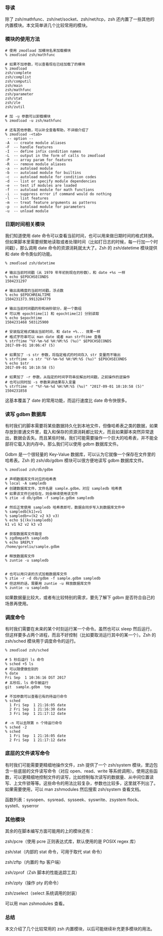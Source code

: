 ### 导读

除了 zsh/mathfunc、zsh/net/socket、zsh/net/tcp，zsh 还内置了一些其他的内置模块。本文简单讲几个比较常用的模块。

### 模块的使用方法

```
# 使用 zmodload 加模块名来加载模块
% zmodload zsh/mathfunc

# 如果不加参数，可以查看现在已经加载了的模块
% zmodload
zsh/complete
zsh/complist
zsh/computil
zsh/main
zsh/mathfunc
zsh/parameter
zsh/stat
zsh/zle
zsh/zutil

# 加 -u 参数可以卸载模块
% zmodload -u zsh/mathfunc

# 还有其他参数，可以补全查看帮助，不详细介绍了
% zmodload -<tab>
 -- option --
-A  -- create module aliases
-F  -- handle features
-I  -- define infix condition names
-L  -- output in the form of calls to zmodload
-P  -- array param for features
-R  -- remove module aliases
-a  -- autoload module
-b  -- autoload module for builtins
-c  -- autoload module for condition codes
-d  -- list or specify module dependencies
-e  -- test if modules are loaded
-f  -- autoload module for math functions
-i  -- suppress error if command would do nothing
-l  -- list features
-m  -- treat feature arguments as patterns
-p  -- autoload module for parameters
-u  -- unload module
```

### 日期时间相关模块

我们知道使用 date 命令可以查看当前时间，也可以用来做日期时间的格式转换。但如果脚本里需要频繁地读取或者处理时间（比如打日志的时候，每一行加一个时间戳），那么调用 date 命令的资源消耗就太大了。Zsh 的 zsh/datetime 模块提供和 date 命令类似的功能。

```
% zmodload zsh/datetime

# 输出当前时间戳（从 1970 年年初到现在的秒数），和 date +%s 一样
% echo $EPOCHSECONDS
1504231297

# 输出高精度的当前时间戳，浮点数
% echo $EPOCHREALTIME
1504231373.9913284779

# 输出当前时间戳的秒和纳秒部分，是一个数组
# 可以用 epochtime[1] 和 epochtime[2] 分别读取
% echo $epochtime
1504231468 503125900

# 安装指定格式输出当前时间，和 date +%... 效果一样
# 格式字符串可以 man date 或者 man strftime 查看
% strftime "%Y-%m-%d %H:%M:%S (%u)" $EPOCHSECONDS
2017-09-01 10:06:47 (5)

# 如果加了 -s str 参数，将指定格式的时间存入 str 变量而不输出
% strftime -s str "%Y-%m-%d %H:%M:%S (%u)" $EPOCHSECONDS
% echo $str
2017-09-01 10:10:58 (5)

# 如果加了 -r 参数，从指定的时间字符串反解出时间戳，之前操作的逆操作
# 也可以同时加 -s 参数来讲结果存入变量
% strftime -r "%Y-%m-%d %H:%M:%S (%u)" "2017-09-01 10:10:58 (5)"
1504231858
```

这基本覆盖了 date 的常用功能，而运行速度比 date 命令快很多。

### 读写 gdbm 数据库

有时我们的脚本需要将某些数据持久化到本地文件，但像哈希表之类的数据，如果存放到普通文件里，载入和保存的资源消耗都比较大，而且如果脚本突然异常退出，数据会丢失。而且某些时候，我们可能需要操作一个巨大的哈希表，并不能全部将它载入到内存中。那么我们可以使用 gdbm 数据库文件。

Gdbm 是一个很轻量的 Key-Value 数据库，可以认为它就像一个保存在文件里的哈希表。Zsh 的 zsh/db/gdbm 模块可以很方便地读写 gdbm 数据库文件。

```
% zmodload zsh/db/gdbm

# 声明数据库文件对应的哈希表
% local -A sampledb
# 创建数据库文件，文件名是 sample.gdbm，对应 sampledb 哈希表
# 如果该文件已经存在，则会继续使用该文件
% ztie -d db/gdbm -f sample.gdbm sampledb

# 然后正常使用 sampledb 哈希表即可，数据会同步写入到数据库文件中
% sampledb[k1]=v1
% sampledb+=(k2 v2 k3 v3)
% echo ${(kv)sampledb}
k1 v1 k2 v2 k3 v3

# 获取数据库文件路径
% zgdbmpath sampledb
% echo $REPLY
/home/goreliu/sample.gdbm

# 释放数据库文件
% zuntie -u sampledb


# 也可以用只读的方式加载数据库文件
% ztie -r -d db/gdbm -f sample.gdbm sampledb
# 但这样的话，需要用 zuntie -u 释放数据库文件
% zuntie -u sampledb
```

如果数据量比较大，或者有比较特别的需求，要先了解下 gdbm 是否符合自己的场景再使用。

### 调度命令

有时我们需要在未来的某个时刻运行某一个命令。虽然也可以 sleep 然后运行，但这样要多占两个进程，而且不好控制（比如要取消运行其中的某一个）。Zsh 的 zsh/sched 模块用于调度命令的运行。

```
% zmodload zsh/sched

# 5 秒后运行 ls 命令
% sched +5 ls
# 可以随便做些别的
% date
Fri Sep  1 10:36:16 DST 2017
# 五秒后，ls 命令被运行
git  sample.gdbm  tmp

# 不加参数可以查看已有的待运行命令
% sched
  1 Fri Sep  1 21:16:05 date
  2 Fri Sep  1 21:16:30 date
  3 Fri Sep  1 21:17:12 date

# -n 可以去除第 n 个待运行命令
% sched -2
% sched
  1 Fri Sep  1 21:16:05 date
  2 Fri Sep  1 21:17:12 date
```

### 底层的文件读写命令

有时我们可能需要更精细地操作文件，zsh 提供了一个 zsh/system 模块，里边包含一些底层的文件读写命令（对应 open、read、write 等系统调用）。使用这些函数，可以更精细地控制文件的读写，比如控制每次读写的数据量、从中间位置读写、上文件锁等等。这些命令的用法比较复杂，参数也比较多，这里就不列出了。如果需要使用，可以 man zshmodules 然后搜索 zsh/system 查看文档。

函数列表：sysopen、sysread、sysseek、syswrite、zsystem flock、systell、syserror

### 其他模块

其余的在脚本编写方面可能用的上的模块还有：

zsh/pcre（使用 pcre 正则表达式库，默认使用的是 POSIX regex 库）

zsh/stat（内部的 stat 命令，可用于取代 stat 命令）

zsh/zftp（内置的 ftp 客户端）

zsh/zprof（Zsh 脚本的性能追踪工具）

zsh/zpty（操作 pty 的命令）

zsh/zselect（select 系统调用的封装）

可以用 man zshmodules 查看。

### 总结

本文介绍了几个比较常用的 zsh 内置模块，以后可能继续补充更多模块的用法。
